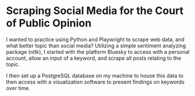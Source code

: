 # Scraping Social Media for the Court of Public Opinion
I wanted to practice using Python and Playwright to scrape web data, and what better topic than social media? 
Utilizing a simple sentiment analyzing package (nltk), I started with the platform Bluesky to access with a personal account, 
allow an input of a keyword, and scrape all posts relating to the topic.

I then set up a PostgreSQL database on my machine to house this data to then access with a visualization software to present findings on keywords over time.
